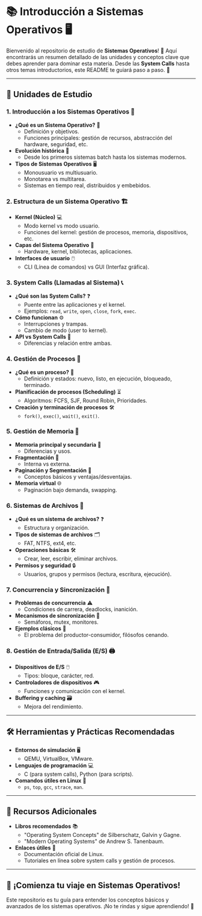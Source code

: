 # 📚 Introducción a Sistemas Operativos 🖥️

Bienvenido al repositorio de estudio de **Sistemas Operativos**! 🎉 Aquí encontrarás un resumen detallado de las unidades y conceptos clave que debes aprender para dominar esta materia. Desde las **System Calls** hasta otros temas introductorios, este README te guiará paso a paso. 🚀

---

## 🧠 Unidades de Estudio

### 1. **Introducción a los Sistemas Operativos** 🏁
   - **¿Qué es un Sistema Operativo?** 🤔
     - Definición y objetivos.
     - Funciones principales: gestión de recursos, abstracción del hardware, seguridad, etc.
   - **Evolución histórica** 📜
     - Desde los primeros sistemas batch hasta los sistemas modernos.
   - **Tipos de Sistemas Operativos** 🖥️
     - Monousuario vs multiusuario.
     - Monotarea vs multitarea.
     - Sistemas en tiempo real, distribuidos y embebidos.

### 2. **Estructura de un Sistema Operativo** 🏗️
   - **Kernel (Núcleo)** 💻
     - Modo kernel vs modo usuario.
     - Funciones del kernel: gestión de procesos, memoria, dispositivos, etc.
   - **Capas del Sistema Operativo** 🧅
     - Hardware, kernel, bibliotecas, aplicaciones.
   - **Interfaces de usuario** 🖱️
     - CLI (Línea de comandos) vs GUI (Interfaz gráfica).

### 3. **System Calls (Llamadas al Sistema)** 📞
   - **¿Qué son las System Calls?** ❓
     - Puente entre las aplicaciones y el kernel.
     - Ejemplos: `read`, `write`, `open`, `close`, `fork`, `exec`.
   - **Cómo funcionan** ⚙️
     - Interrupciones y trampas.
     - Cambio de modo (user to kernel).
   - **API vs System Calls** 🔄
     - Diferencias y relación entre ambas.

### 4. **Gestión de Procesos** 🔄
   - **¿Qué es un proceso?** 🤖
     - Definición y estados: nuevo, listo, en ejecución, bloqueado, terminado.
   - **Planificación de procesos (Scheduling)** ⏳
     - Algoritmos: FCFS, SJF, Round Robin, Prioridades.
   - **Creación y terminación de procesos** 🛠️
     - `fork()`, `exec()`, `wait()`, `exit()`.

### 5. **Gestión de Memoria** 🧠
   - **Memoria principal y secundaria** 💾
     - Diferencias y usos.
   - **Fragmentación** 🧩
     - Interna vs externa.
   - **Paginación y Segmentación** 📄
     - Conceptos básicos y ventajas/desventajas.
   - **Memoria virtual** 🌐
     - Paginación bajo demanda, swapping.

### 6. **Sistemas de Archivos** 📂
   - **¿Qué es un sistema de archivos?** ❓
     - Estructura y organización.
   - **Tipos de sistemas de archivos** 🗂️
     - FAT, NTFS, ext4, etc.
   - **Operaciones básicas** 🛠️
     - Crear, leer, escribir, eliminar archivos.
   - **Permisos y seguridad** 🔒
     - Usuarios, grupos y permisos (lectura, escritura, ejecución).

### 7. **Concurrencia y Sincronización** 🔗
   - **Problemas de concurrencia** ⚠️
     - Condiciones de carrera, deadlocks, inanición.
   - **Mecanismos de sincronización** 🔐
     - Semáforos, mutex, monitores.
   - **Ejemplos clásicos** 🧩
     - El problema del productor-consumidor, filósofos cenando.

### 8. **Gestión de Entrada/Salida (E/S)** 🖨️
   - **Dispositivos de E/S** 🖱️
     - Tipos: bloque, carácter, red.
   - **Controladores de dispositivos** 🎮
     - Funciones y comunicación con el kernel.
   - **Buffering y caching** 🗃️
     - Mejora del rendimiento.

---

## 🛠️ Herramientas y Prácticas Recomendadas
   - **Entornos de simulación** 🖥️
     - QEMU, VirtualBox, VMware.
   - **Lenguajes de programación** 💻
     - C (para system calls), Python (para scripts).
   - **Comandos útiles en Linux** 🐧
     - `ps`, `top`, `gcc`, `strace`, `man`.

---

## 📖 Recursos Adicionales
   - **Libros recomendados** 📚
     - "Operating System Concepts" de Silberschatz, Galvin y Gagne.
     - "Modern Operating Systems" de Andrew S. Tanenbaum.
   - **Enlaces útiles** 🔗
     - Documentación oficial de Linux.
     - Tutoriales en línea sobre system calls y gestión de procesos.

---

## 🚀 ¡Comienza tu viaje en Sistemas Operativos!
Este repositorio es tu guía para entender los conceptos básicos y avanzados de los sistemas operativos. ¡No te rindas y sigue aprendiendo! 🌟
